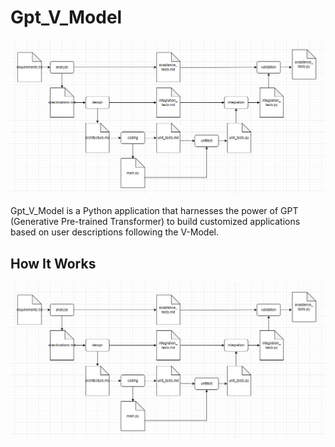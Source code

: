 # Gpt_V_Model

![Gpt_Builder](doc/diagram.jpg)

Gpt_V_Model is a Python application that harnesses the power of GPT (Generative Pre-trained Transformer) to build customized applications based on user descriptions following the V-Model. 

## How It Works

![Gpt_V_Model Workflow](doc/diagram.jpg)
